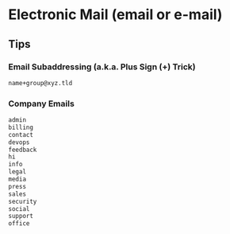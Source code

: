 # Electronic Mail (email or e-mail)

<!--
https://hunter.io/blog/how-to-find-someones-email-address/#1-use-an-email-lookup-tool
https://github.com/forwardemail/email-templates
-->

<!--
https://railway.app/preferences?token=85cfa13f-4081-474b-a1d7-e65c17fc5e6b
-->

## Tips

### Email Subaddressing (a.k.a. Plus Sign (+) Trick)

```txt
name+group@xyz.tld
```

### Company Emails

```txt
admin
billing
contact
devops
feedback
hi
info
legal
media
press
sales
security
social
support
office
```

<!--
buyers
employees
invoices
sellers
-->
